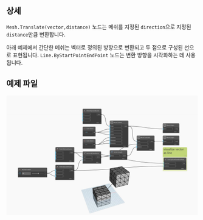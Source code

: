 ## 상세
`Mesh.Translate(vector,distance)` 노드는 메쉬를 지정된 `direction`으로 지정된 `distance`만큼 변환합니다.

아래 예제에서 간단한 메쉬는 벡터로 정의된 방향으로 변환되고 두 점으로 구성된 선으로 표현됩니다. `Line.ByStartPointEndPoint` 노드는 변환 방향을 시각화하는 데 사용됩니다.

## 예제 파일

![Example](./Autodesk.DesignScript.Geometry.Mesh.Translate(mesh.vector.distance)_img.jpg)
